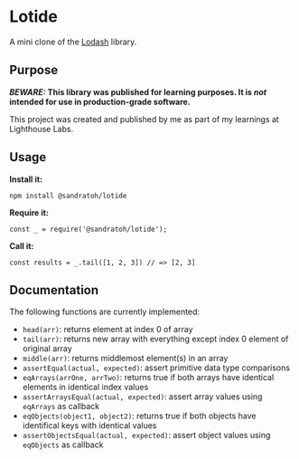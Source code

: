 # Lotide

A mini clone of the [Lodash](https://lodash.com) library.

## Purpose

**_BEWARE:_ This library was published for learning purposes. It is _not_ intended for use in production-grade software.**

This project was created and published by me as part of my learnings at Lighthouse Labs. 

## Usage

**Install it:**

`npm install @sandratoh/lotide`

**Require it:**

`const _ = require('@sandratoh/lotide');`

**Call it:**

`const results = _.tail([1, 2, 3]) // => [2, 3]`

## Documentation

The following functions are currently implemented:

* `head(arr)`: returns element at index 0 of array
* `tail(arr)`: returns new array with everything except index 0 element of original array
* `middle(arr)`: returns middlemost element(s) in an array
* `assertEqual(actual, expected)`: assert primitive data type comparisons
* `eqArrays(arrOne, arrTwo)`: returns true if both arrays have identical elements in identical index values
* `assertArraysEqual(actual, expected)`: assert array values using `eqArrays` as callback
* `eqObjects(object1, object2)`: returns true if both objects have identifical keys with identical values
* `assertObjectsEqual(actual, expected)`: assert object values using `eqObjects` as callback